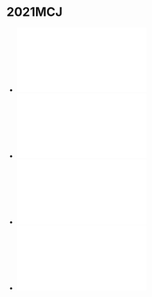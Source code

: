 # 2021MCJ

- ![Lakomec](Lakomec.md)
- ![Máj](Máj.md)
- ![Obraz Doriana Graye](<Obraz Doriana Graye.md>)
- ![Zabiják](Zabiják.md)
